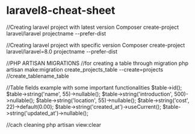 # laravel8-cheat-sheet

//Creating laravel project with latest version
Composer create-project laravel/laravel projectname --prefer-dist

//Creating laravel project with specific version
Composer create-project laravel/laravel=8.0 projectname --prefer-dist



//PHP ARTISAN MIGRATIONS
//for creating a table through migration
php artisan make:migration create_projects_table --create=projects //create_tablename_table


//Table fields example with some important functionalities
$table->id();
$table->string('name', 55)->nullable();
$table->string('introduction', 500)->nullable();
$table->string('location', 55)->nullable();
$table->string('cost', 22)->default(0.00);
$table->string('created_at')->useCurrent();
$table->string('updated_at')->nullable();


//cach cleaning
php artisan view:clear
